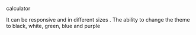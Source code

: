 calculator

It can be responsive and in different sizes .
The ability to change the theme to black, white, green, blue and purple

